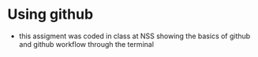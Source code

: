 # Using github
- this assigment was coded in class at NSS showing the basics of github and github workflow through the terminal
